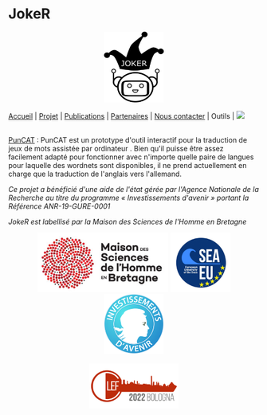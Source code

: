 # JokeR
<p align="center">
  <img src="../img/Joker.png" width="120" height="142">
</p>

[Accueil](index) | [Projet](projet) | [Publications](publications) | [Partenaires](partenaires) | [Nous contacter](contact) | Outils | [<img src="../img/drapeau EN.png" width="20">](https://motsmachines.github.io/joker/EN/tools)
<br>

<br> [PunCAT](https://github.com/OFAI/PunCAT) : PunCAT est un prototype d'outil interactif pour la traduction de jeux de mots assistée par ordinateur . Bien qu'il puisse être  assez facilement adapté pour fonctionner avec n'importe quelle paire de langues pour laquelle des wordnets sont disponibles, il ne prend actuellement en charge que la traduction de l'anglais vers l'allemand.

<p>
<em>Ce projet a bénéficié d'une aide de l'état gérée par l'Agence Nationale de la Recherche au titre du programme « Investissements d'avenir » portant la Référence ANR-19-GURE-0001</em>
</p>
<p>
<em>JokeR est labellisé par la Maison des Sciences de l'Homme en Bretagne</em>
</p>
<div align="center">
  <a href="https://www.mshb.fr"><img src="../img/MSHB.jpg" height="120"></a>
  <a href="https://sea-eu.org/?lang=fr"><img src="../img/SEA-EU.png" height="120"></a>
  <a href="https://www.gouvernement.fr/le-programme-d-investissements-d-avenir"><img src="../img/Investissement avenir.jpeg" height="120"></a>
</div>
<br />
<div align="center">
  <a href="https://clef2022.clef-initiative.eu/index.php"><img src="../img/CLEF2022.png" height="90"></a> 
</div>
